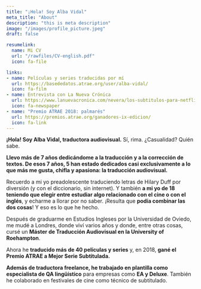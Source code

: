 ```yaml
---
title: "¡Hola! Soy Alba Vidal"
meta_title: "About"
description: "this is meta description"
image: "/images/profile_picture.jpeg"
draft: false

resumelink:
  name: Mi CV
  url: "/rawfiles/CV-english.pdf"
  icon: fa-file

links:
- name: Películas y series traducidas por mí
  url: https://basededatos.atrae.org/user/alba-vidal/
  icon: fa-film
- name: Entrevista con La Nueva Crónica
  url: https://www.lanuevacronica.com/nevera/los-subtitulos-para-netflix-se-traducen-desde-leon_117807_102.html
  icon: fa-newspaper
- name: "Premio ATRAE 2018: palmarés"
  url: https://premios.atrae.org/ganadores-ix-edicion/
  icon: fa-link
---
```


__¡Hola! Soy Alba Vidal, traductora audiovisual.__ Sí, rima. ¿Casualidad? Quién sabe.

__Llevo más de 7 años dedicándome a la traducción y a la corrección de textos. De esos 7 años, 5 han estado dedicados casi exclusivamente a lo que más me gusta, chifla y apasiona: la traducción audiovisual.__

Recuerdo a mi yo preadolescente traduciendo letras de Hilary Duff por diversión (y con el diccionario, sin internet). Y también __a mi yo de 18 teniendo que elegir entre estudiar algo relacionado con el cine o con el inglés__, y echarme a llorar por no saber. ¡Resulta que __podía combinar las dos cosas__! Y eso es lo que he hecho.

Después de graduarme en Estudios Ingleses por la Universidad de Oviedo, me mudé a Londres, donde viví varios años y donde, entre otras cosas, cursé un __Máster de Traducción Audiovisual en la University of Roehampton__.

Ahora he __traducido más de 40 películas y series__ y, en 2018, __gané el Premio ATRAE a Mejor Serie Subtitulada.__

__Además de traductora freelance, he trabajado en plantilla como especialista de QA lingüístico__ para empresas como __EA y Deluxe__. También he colaborado en festivales de cine como técnico de subtitulado.
